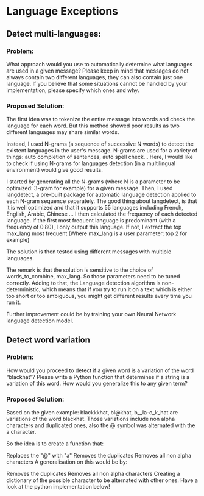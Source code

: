 # Language Exceptions

## Detect multi-languages:

### Problem:
What approach would you use to automatically determine what languages are used in a given message? Please keep in mind that messages do not always contain two different languages, they can also contain just one language. If you believe that some situations cannot be handled by your implementation, please specify which ones and why.

### Proposed Solution:
The first idea was to tokenize the entire message into words and check the language for each word. But this method showed poor results as two different languages may share similar words.

Instead, I used N-grams (a sequence of successive N words) to detect the existent languages in the user's message. N-grams are used for a variety of things: auto completion of sentences, auto spell check... Here, I would like to check if using N-grams for languages detection (in a multilingual environment) would give good results.

I started by generating all the N-grams (where N is a parameter to be optimized: 3-gram for example) for a given message. Then, I used langdetect, a pre-built package for automatic language detection applied to each N-gram sequence separately. The good thing about langdetect, is that it is well optimized and that it supports 55 languages including French, English, Arabic, Chinese ...
I then calculated the frequency of each detected language. If the first most frequent language is predominant (with a frequency of 0.80), I only output this language. If not, I extract the top max_lang most frequent (Where max_lang is a user parameter: top 2 for example)

The solution is then tested using different messages with multiple languages.

The remark is that the solution is sensitive to the choice of words_to_combine, max_lang. So those parameters need to be tuned correctly. Adding to that, the Language detection algorithm is non-deterministic, which means that if you try to run it on a text which is either too short or too ambiguous, you might get different results every time you run it.

Further improvement could be by training your own Neural Network language detection model.

## Detect word variation

### Problem:
How would you proceed to detect if a given word is a variation of the word “blackhat”? Please write a Python function that determines if a string is a variation of this word. How would you generalize this to any given term?

### Proposed Solution:
Based on the given example: blackkkhat, bl@khat, b__la-c_k_hat are variations of the word blackhat. Those variations include non alpha characters and duplicated ones, also the @ symbol was alternated with the a character.

So the idea is to create a function that:

Replaces the "@" with "a"
Removes the duplicates
Removes all non alpha characters
A generalisation on this would be by:

Removes the duplicates
Removes all non alpha characters
Creating a dictionary of the possible character to be alternated with other ones.
Have a look at the python implementation below!
